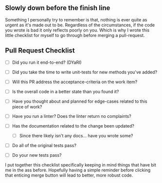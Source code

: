 
## Slowly down before the finish line
Something I personally try to remember is that, nothing is ever quite as urgent as it's made out to be. Regardless of the circumstances, if the code you wrote is bad it only reflects poorly on you. Which is why I wrote this little checklist for myself to go through before merging a pull-request.


## Pull Request Checklist

- [ ] Did you run it end-to-end? (DYaRI)

- [ ] Did you take the time to write unit-tests for new methods you've added?

- [ ] Will this PR address the acceptance-criteria on the work item?

- [ ] Is the overall code in a better state than you found it?

- [ ] Have you thought about and planned for edge-cases related to this piece of work?

- [ ] Have you run a linter? Does the linter return no complaints?

- [ ] Has the documentation related to the change been updated?
	- [ ] Since there likely isn't any docs... have you wrote some?

- [ ] Do all of the original tests pass?

- [ ] Do your new tests pass?


I put together this checklist specifically keeping in mind things that have bit me in the ass before. Hopefully having a simple reminder before clicking that enticing merge button will lead to better, more robust code.
